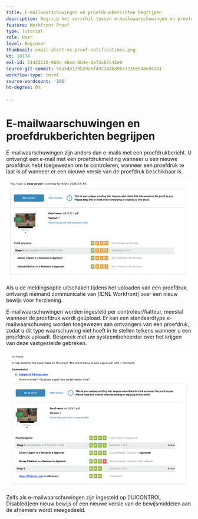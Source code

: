 ```yaml
---
title: E-mailwaarschuwingen en proefdrukberichten begrijpen
description: Begrijp het verschil tussen e-mailwaarschuwingen en proefdrukberichten in [!DNL  Workfront].
feature: Workfront Proof
type: Tutorial
role: User
level: Beginner
thumbnail: email-alert-vs-proof-notifications.png
kt: 10174
exl-id: 51423110-960c-46ed-8b4e-6e73c67c42e0
source-git-commit: 58a545120b29a5f492344b89b77235e548e94241
workflow-type: tm+mt
source-wordcount: '196'
ht-degree: 0%

---
```


# E-mailwaarschuwingen en proefdrukberichten begrijpen

E-mailwaarschuwingen zijn anders dan e-mails met een proefdrukbericht. U ontvangt een e-mail met een proefdrukmelding wanneer u een nieuwe proefdruk hebt toegewezen om te controleren, wanneer een proefdruk te laat is of wanneer er een nieuwe versie van de proefdruk beschikbaar is.

![Een afbeelding van een e-mail met een proefdrukbericht die aangeeft dat er een nieuwe proefdrukproef moet worden gecontroleerd.](assets/email-alert-1.png)

Als u de meldingsoptie uitschakelt tijdens het uploaden van een proefdruk, ontvangt niemand communicatie van [!DNL Workfront] over een nieuw bewijs voor herziening.

E-mailwaarschuwingen worden ingesteld per controleur/fiatteur, meestal wanneer de proefdruk wordt geüpload. Er kan een standaardtype e-mailwaarschuwing worden toegewezen aan ontvangers van een proefdruk, zodat u dit type waarschuwing niet hoeft in te stellen telkens wanneer u een proefdruk uploadt. Bespreek met uw systeembeheerder over het krijgen van deze vastgestelde gebreken.

![Een afbeelding van een e-mailwaarschuwing die aangeeft dat een besluit is genomen over het bewijs en dat er een opmerking is om te controleren.](assets/email-alert-2.png)

Zelfs als e-mailwaarschuwingen zijn ingesteld op [!UICONTROL Disabled]een nieuw bewijs of een nieuwe versie van de bewijsmiddelen aan de afnemers wordt meegedeeld.

<!--
# Learn more
* New proof email
* Late proof email
-->
